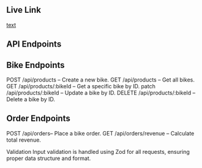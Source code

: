 
## Live Link
[text](https://asignment-2-seven.vercel.app/)
## API Endpoints

## Bike Endpoints

POST /api/products  – Create a new bike.
GET /api/products – Get all bikes.
GET /api/products/:bikeId  – Get a specific bike by ID.
patch /api/products/:bikeId – Update a bike by ID.
DELETE /api/products/:bikeId – Delete a bike by ID.

## Order Endpoints
POST /api/orders– Place a bike order.
GET /api/orders/revenue – Calculate total revenue.

Validation
Input validation is handled using Zod for all requests, ensuring proper data structure and format.

